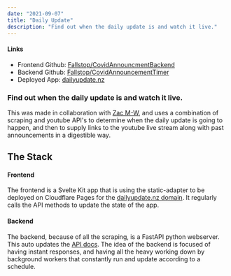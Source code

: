 ```yaml
---
date: "2021-09-07"
title: "Daily Update"
description: "Find out when the daily update is and watch it live."
---
```

#### Links
 - Frontend Github: [Fallstop/CovidAnnouncmentBackend](https://github.com/Fallstop/CovidAnnouncmentBackend)
 - Backend Github: [Fallstop/CovidAnnouncementTimer](https://github.com/Fallstop/CovidAnnouncementTimer)
 - Deployed App: [dailyupdate.nz](https://dailyupdate.nz)

### Find out when the daily update is and watch it live.

This was made in collaboration with [Zac M-W](https://zac.nz), and uses a combination of scraping and youtube API's to determine when the daily update is going to happen, and then to supply links to the youtube live stream along with past announcements in a digestible way.

## The Stack

#### Frontend
The frontend is a Svelte Kit app that is using the static-adapter to be deployed on Cloudflare Pages for the [dailyupdate.nz domain](https://dailyupdate.nz). It regularly calls the API methods to update the state of the app.

#### Backend
The backend, because of all the scraping, is a FastAPI python webserver. This auto updates the [API docs](https://covid-announcement-backend.host.qrl.nz/docs). The idea of the backend is focused of having instant responses, and having all the heavy working down by background workers that constantly run and update according to a schedule.